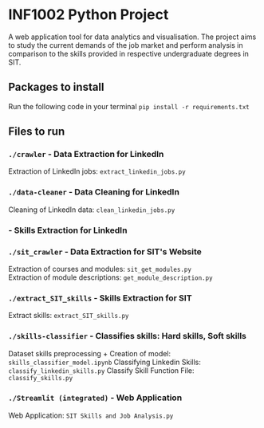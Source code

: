 # INF1002 Python Project
A web application tool for data analytics and visualisation.
The project aims to study the current demands of the job market and perform analysis in comparison to the skills provided in respective undergraduate degrees in SIT.

## Packages to install
Run the following code in your terminal
`pip install -r requirements.txt`

## Files to run
### `./crawler` - Data Extraction for LinkedIn
Extraction of LinkedIn jobs: `extract_linkedin_jobs.py`

### `./data-cleaner` - Data Cleaning for LinkedIn
Cleaning of LinkedIn data: `clean_linkedin_jobs.py`


### - Skills Extraction for LinkedIn



### `./sit_crawler` - Data Extraction for SIT's Website 
Extraction of courses and modules: `sit_get_modules.py`  
Extraction of module descriptions: `get_module_description.py`


### `./extract_SIT_skills` - Skills Extraction for SIT
Extract skills: `extract_SIT_skills.py`


### `./skills-classifier` - Classifies skills: Hard skills, Soft skills
Dataset skills preprocessing + Creation of model: `skills_classifier_model.ipynb`
Classifying Linkedin Skills: `classify_linkedin_skills.py`
Classify Skill Function File: `classify_skills.py`


### `./Streamlit (integrated)` - Web Application
Web Application: `SIT Skills and Job Analysis.py`